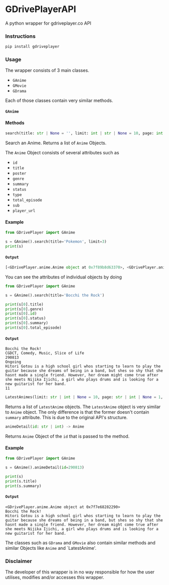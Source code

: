 # GDrivePlayerAPI
A python wrapper for gdriveplayer.co API

### Instructions
```python 
pip install gdriveplayer
```

### Usage

The wrapper consists of 3 main classes.

* `GAnime`
* `GMovie`
* `GDrama`

Each of those classes contain very similar methods.

#### `GAnime`

#### Methods

```python
search(title: str | None = '', limit: int | str | None = 10, page: int | str | None = 1) -> List[Anime]
```

Search an Anime. Returns a list of `Anime` Objects.

The `Anime` Object consists of several attributes such as

* `id` 
* `title`
* `poster`
* `genre`
* `summary`
* `status`
* `type`
* `total_episode`
* `sub`
* `player_url`

#### Example

```python
from GDrivePlayer import GAnime

s = GAnime().search(title='Pokemon', limit=3)
print(s)
```
#### `Output`
```python
[<GDrivePlayer.anime.Anime object at 0x7f89b8d63370>, <GDrivePlayer.anime.Anime object at 0x7f89b8d633a0>, <GDrivePlayer.anime.Anime object at 0x7f89b8d63160>]
```

You can see the attributes of individual objects by doing 

```python
from GDrivePlayer import GAnime

s = GAnime().search(title='Bocchi the Rock')

print(s[0].title)
print(s[0].genre)
print(s[0].id)
print(s[0].status)
print(s[0].summary)
print(s[0].total_episode)
```

#### `Output`
```
Bocchi the Rock!
CGDCT, Comedy, Music, Slice of Life
290813
Ongoing
Hitori Gotou is a high school girl whos starting to learn to play the guitar because she dreams of being in a band, but shes so shy that she hasnt made a single friend. However, her dream might come true after she meets Nijika Ijichi, a girl who plays drums and is looking for a new guitarist for her band.
11
```

```python
LatestAnimes(limit: str | int | None = 10, page: str | int | None = 1, order: str | None = "last_updated", sort: str | None = "DESC") -> List[Anime]
```

Returns a list of `LatestAnime` objects. The `LatestAnime` object is very similar to `Anime` object. The only difference is that the former doesn't contain `summary` attribute. This is due to the original API's structure.

```python
animeDetail(id: str | int) -> Anime
```

Returns `Anime` Object of the `id` that is passed to the method.

#### Example

```python
from GDrivePlayer import GAnime

s = GAnime().animeDetail(id=290813)

print(s)
print(s.title)
print(s.summary)
```

#### `Output`

```
<GDrivePlayer.anime.Anime object at 0x7f7e68282290>
Bocchi the Rock!
Hitori Gotou is a high school girl whos starting to learn to play the guitar because she dreams of being in a band, but shes so shy that she hasnt made a single friend. However, her dream might come true after she meets Nijika Ijichi, a girl who plays drums and is looking for a new guitarist for her band.
```

The classes such as `GDrama` and `GMovie` also contain similar methods and similar Objects like `Anime` and `LatestAnime'.


### Disclaimer

The developer of this wrapper is in no way responsible for how the user utilises, modifies and/or accesses this wrapper.
